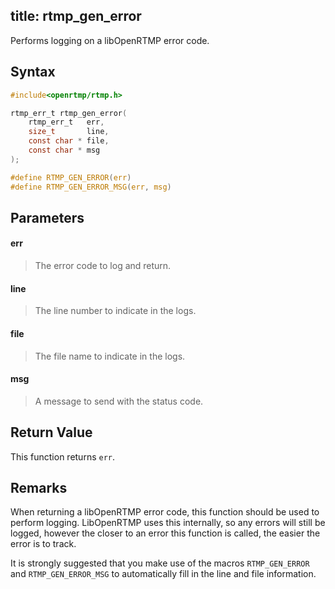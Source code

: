 title: rtmp_gen_error
--------------------------

Performs logging on a libOpenRTMP error code.

## Syntax ##

```c
#include<openrtmp/rtmp.h>

rtmp_err_t rtmp_gen_error(
    rtmp_err_t   err, 
    size_t       line, 
    const char * file, 
    const char * msg
);

#define RTMP_GEN_ERROR(err)
#define RTMP_GEN_ERROR_MSG(err, msg)
```

## Parameters ##
#### err ####
> The error code to log and return.

#### line ####
> The line number to indicate in the logs.

#### file ####
> The file name to indicate in the logs.

#### msg ####
> A message to send with the status code.


## Return Value ##
This function returns `err`.


## Remarks ##
When returning a libOpenRTMP error code, this function should be used to perform logging. LibOpenRTMP uses this internally, so any errors will still be logged, however the closer to an error this function is called, the easier the error is to track.

It is strongly suggested that you make use of the macros `RTMP_GEN_ERROR` and `RTMP_GEN_ERROR_MSG` to automatically fill in the line and file information.

